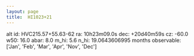 ```yaml
---
layout: page
title:  HI1023+21
--- 
```

alt id: HVC215.57+55.63-62
ra: 10h23m09.0s
dec: +20d40m59s
cz: -60.0
w50: 16.0
abar: 8.0
m_hi: 5.6
n_hi: 19.0643606995
months observable: ['Jan', 'Feb', 'Mar', 'Apr', 'Nov', 'Dec']
